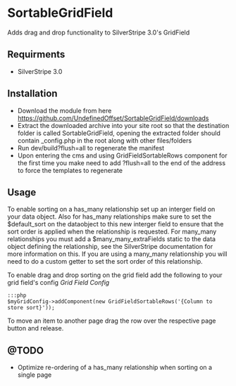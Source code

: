 SortableGridField
=================

Adds drag and drop functionality to SilverStripe 3.0's GridField

## Requirments
* SilverStripe 3.0

## Installation
* Download the module from here https://github.com/UndefinedOffset/SortableGridField/downloads
* Extract the downloaded archive into your site root so that the destination folder is called SortableGridField, opening the extracted folder should contain _config.php in the root along with other files/folders
* Run dev/build?flush=all to regenerate the manifest
* Upon entering the cms and using GridFieldSortableRows component for the first time you make need to add ?flush=all to the end of the address to force the templates to regenerate

## Usage
To enable sorting on a has_many relationship set up an interger field on your data object. Also for has_many relationships make sure to set the $default_sort on the dataobject to this new interger field to ensure that the sort order is applied when the relationship is requested. For many_many relationships you must add a $many_many_extraFields static to the data object defining the relationship, see the SilverStripe documentation for more information on this. If you are using a many_many relationship you will need to do a custom getter to set the sort order of this relationship.

To enable drag and drop sorting on the grid field add the following to your grid field's config
*Grid Field Config*

    :::php
    $myGridConfig->addComponent(new GridFieldSortableRows('{Column to store sort}'));

To move an item to another page drag the row over the respective page button and release.

## @TODO
* Optimize re-ordering of a has_many relationship when sorting on a single page

